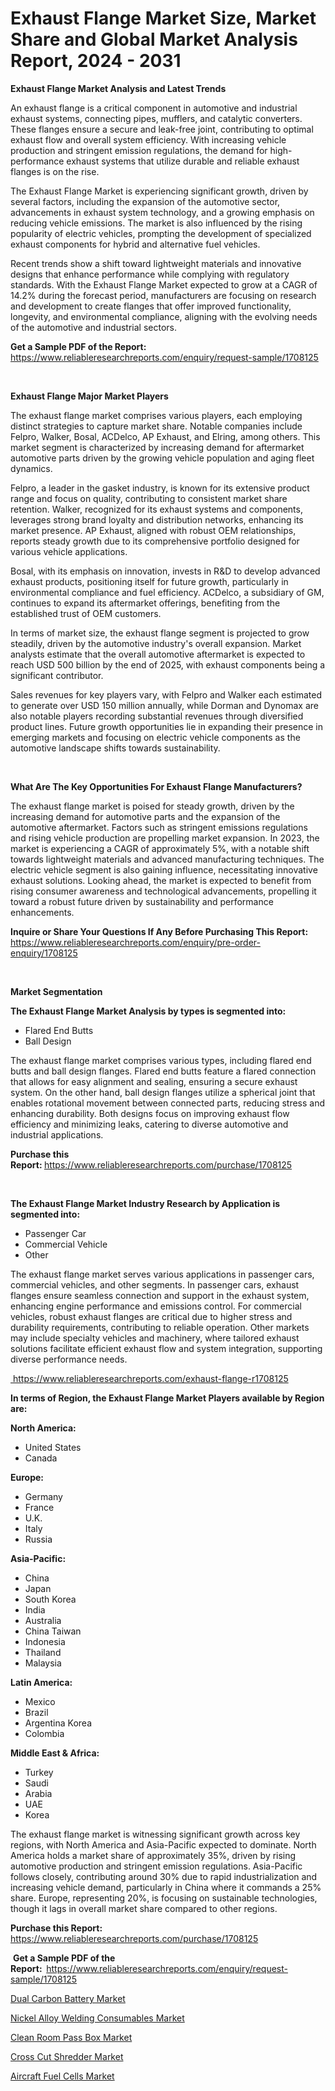 <p><h1>Exhaust Flange Market Size, Market Share and Global Market Analysis Report, 2024 - 2031</h1></p><p><strong>Exhaust Flange Market Analysis and Latest Trends</strong></p>
<p><p>An exhaust flange is a critical component in automotive and industrial exhaust systems, connecting pipes, mufflers, and catalytic converters. These flanges ensure a secure and leak-free joint, contributing to optimal exhaust flow and overall system efficiency. With increasing vehicle production and stringent emission regulations, the demand for high-performance exhaust systems that utilize durable and reliable exhaust flanges is on the rise.</p><p>The Exhaust Flange Market is experiencing significant growth, driven by several factors, including the expansion of the automotive sector, advancements in exhaust system technology, and a growing emphasis on reducing vehicle emissions. The market is also influenced by the rising popularity of electric vehicles, prompting the development of specialized exhaust components for hybrid and alternative fuel vehicles.</p><p>Recent trends show a shift toward lightweight materials and innovative designs that enhance performance while complying with regulatory standards. With the Exhaust Flange Market expected to grow at a CAGR of 14.2% during the forecast period, manufacturers are focusing on research and development to create flanges that offer improved functionality, longevity, and environmental compliance, aligning with the evolving needs of the automotive and industrial sectors.</p></p>
<p><strong>Get a Sample PDF of the Report:&nbsp;</strong> <a href="https://www.reliableresearchreports.com/enquiry/request-sample/1708125?utm_campaign=36&utm_medium=2&utm_source=Github&utm_content=ia&utm_term=07102024&utm_id=exhaust-flange">https://www.reliableresearchreports.com/enquiry/request-sample/1708125</a></p>
<p>&nbsp;</p>
<p><strong>Exhaust Flange Major Market Players</strong></p>
<p><p>The exhaust flange market comprises various players, each employing distinct strategies to capture market share. Notable companies include Felpro, Walker, Bosal, ACDelco, AP Exhaust, and Elring, among others. This market segment is characterized by increasing demand for aftermarket automotive parts driven by the growing vehicle population and aging fleet dynamics.</p><p>Felpro, a leader in the gasket industry, is known for its extensive product range and focus on quality, contributing to consistent market share retention. Walker, recognized for its exhaust systems and components, leverages strong brand loyalty and distribution networks, enhancing its market presence. AP Exhaust, aligned with robust OEM relationships, reports steady growth due to its comprehensive portfolio designed for various vehicle applications.</p><p>Bosal, with its emphasis on innovation, invests in R&D to develop advanced exhaust products, positioning itself for future growth, particularly in environmental compliance and fuel efficiency. ACDelco, a subsidiary of GM, continues to expand its aftermarket offerings, benefiting from the established trust of OEM customers.</p><p>In terms of market size, the exhaust flange segment is projected to grow steadily, driven by the automotive industry's overall expansion. Market analysts estimate that the overall automotive aftermarket is expected to reach USD 500 billion by the end of 2025, with exhaust components being a significant contributor.</p><p>Sales revenues for key players vary, with Felpro and Walker each estimated to generate over USD 150 million annually, while Dorman and Dynomax are also notable players recording substantial revenues through diversified product lines. Future growth opportunities lie in expanding their presence in emerging markets and focusing on electric vehicle components as the automotive landscape shifts towards sustainability.</p></p>
<p>&nbsp;</p>
<p><strong>What Are The Key Opportunities For Exhaust Flange Manufacturers?</strong></p>
<p><p>The exhaust flange market is poised for steady growth, driven by the increasing demand for automotive parts and the expansion of the automotive aftermarket. Factors such as stringent emissions regulations and rising vehicle production are propelling market expansion. In 2023, the market is experiencing a CAGR of approximately 5%, with a notable shift towards lightweight materials and advanced manufacturing techniques. The electric vehicle segment is also gaining influence, necessitating innovative exhaust solutions. Looking ahead, the market is expected to benefit from rising consumer awareness and technological advancements, propelling it toward a robust future driven by sustainability and performance enhancements.</p></p>
<p><strong>Inquire or Share Your Questions If Any Before Purchasing This Report:</strong> <a href="https://www.reliableresearchreports.com/enquiry/pre-order-enquiry/1708125?utm_campaign=36&utm_medium=2&utm_source=Github&utm_content=ia&utm_term=07102024&utm_id=exhaust-flange">https://www.reliableresearchreports.com/enquiry/pre-order-enquiry/1708125</a></p>
<p>&nbsp;</p>
<p><strong>Market Segmentation</strong></p>
<p><strong>The Exhaust Flange Market Analysis by types is segmented into:</strong></p>
<p><ul><li>Flared End Butts</li><li>Ball Design</li></ul></p>
<p><p>The exhaust flange market comprises various types, including flared end butts and ball design flanges. Flared end butts feature a flared connection that allows for easy alignment and sealing, ensuring a secure exhaust system. On the other hand, ball design flanges utilize a spherical joint that enables rotational movement between connected parts, reducing stress and enhancing durability. Both designs focus on improving exhaust flow efficiency and minimizing leaks, catering to diverse automotive and industrial applications.</p></p>
<p><strong>Purchase this Report:&nbsp;</strong><a href="https://www.reliableresearchreports.com/purchase/1708125?utm_campaign=36&utm_medium=2&utm_source=Github&utm_content=ia&utm_term=07102024&utm_id=exhaust-flange">https://www.reliableresearchreports.com/purchase/1708125</a></p>
<p>&nbsp;</p>
<p><strong>The Exhaust Flange Market Industry Research by Application is segmented into:</strong></p>
<p><ul><li>Passenger Car</li><li>Commercial Vehicle</li><li>Other</li></ul></p>
<p><p>The exhaust flange market serves various applications in passenger cars, commercial vehicles, and other segments. In passenger cars, exhaust flanges ensure seamless connection and support in the exhaust system, enhancing engine performance and emissions control. For commercial vehicles, robust exhaust flanges are critical due to higher stress and durability requirements, contributing to reliable operation. Other markets may include specialty vehicles and machinery, where tailored exhaust solutions facilitate efficient exhaust flow and system integration, supporting diverse performance needs.</p></p>
<p><a href="https://www.reliableresearchreports.com/exhaust-flange-r1708125?utm_campaign=36&utm_medium=2&utm_source=Github&utm_content=ia&utm_term=07102024&utm_id=exhaust-flange">&nbsp;https://www.reliableresearchreports.com/exhaust-flange-r1708125</a></p>
<p><strong>In terms of Region, the Exhaust Flange Market Players available by Region are:</strong></p>
<p>
    <p> <strong> North America: </strong>
        <ul>
            <li>United States</li>
            <li>Canada</li>
        </ul>
        </p> 
    <p> <strong> Europe: </strong>
        <ul>
            <li>Germany</li>
            <li>France</li>
            <li>U.K.</li>
            <li>Italy</li>
            <li>Russia</li>
        </ul>
        </p> 
    <p> <strong> Asia-Pacific: </strong>
        <ul>
            <li>China</li>
            <li>Japan</li>
            <li>South Korea</li>
            <li>India</li>
            <li>Australia</li>
            <li>China Taiwan</li>
            <li>Indonesia</li>
            <li>Thailand</li>
            <li>Malaysia</li>
        </ul>
        </p> 
    <p> <strong> Latin America: </strong>
        <ul>
            <li>Mexico</li>
            <li>Brazil</li>
            <li>Argentina Korea</li>
            <li>Colombia</li>
        </ul>
        </p> 
    <p> <strong> Middle East & Africa: </strong>
        <ul>
            <li>Turkey</li>
            <li>Saudi</li>
            <li>Arabia</li>
            <li>UAE</li>
            <li>Korea</li>
        </ul>
    </p>
    </p>
<p><p>The exhaust flange market is witnessing significant growth across key regions, with North America and Asia-Pacific expected to dominate. North America holds a market share of approximately 35%, driven by rising automotive production and stringent emission regulations. Asia-Pacific follows closely, contributing around 30% due to rapid industrialization and increasing vehicle demand, particularly in China where it commands a 25% share. Europe, representing 20%, is focusing on sustainable technologies, though it lags in overall market share compared to other regions.</p></p>
<p><strong>Purchase this Report: </strong><a href="https://www.reliableresearchreports.com/purchase/1708125?utm_campaign=36&utm_medium=2&utm_source=Github&utm_content=ia&utm_term=07102024&utm_id=exhaust-flange">https://www.reliableresearchreports.com/purchase/1708125</a></p>
<p>&nbsp;<strong>Get a Sample PDF of the Report:&nbsp;&nbsp;</strong><a href="https://www.reliableresearchreports.com/enquiry/request-sample/1708125?utm_campaign=36&utm_medium=2&utm_source=Github&utm_content=ia&utm_term=07102024&utm_id=exhaust-flange">https://www.reliableresearchreports.com/enquiry/request-sample/1708125</a></p>
<p><strong></strong></p>
<p><p><a href="https://issuu.com/reportprime-2/docs/dual-carbon-battery-market-size-203_dbb734af98e184?utm_campaign=36&utm_medium=2&utm_source=Github&utm_content=ia&utm_term=07102024&utm_id=exhaust-flange">Dual Carbon Battery Market</a></p><p><a href="https://www.linkedin.com/pulse/nickel-alloy-welding-consumables-market-global-regional-wgdqe?utm_campaign=36&utm_medium=2&utm_source=Github&utm_content=ia&utm_term=07102024&utm_id=exhaust-flange">Nickel Alloy Welding Consumables Market</a></p><p><a href="https://github.com/jordond5lezama/Market-Research-Report-List-1/blob/main/clean-room-pass-box-market.md?utm_campaign=36&utm_medium=2&utm_source=Github&utm_content=ia&utm_term=07102024&utm_id=exhaust-flange">Clean Room Pass Box Market</a></p><p><a href="https://github.com/MoonZANDRA/Market-Research-Report-List-1/blob/main/cross-cut-shredder-market.md?utm_campaign=36&utm_medium=2&utm_source=Github&utm_content=ia&utm_term=07102024&utm_id=exhaust-flange">Cross Cut Shredder Market</a></p><p><a href="https://issuu.com/reportprime-2/docs/aircraft-fuel-cells-market-size-203_5ddd03810cb1fa?utm_campaign=36&utm_medium=2&utm_source=Github&utm_content=ia&utm_term=07102024&utm_id=exhaust-flange">Aircraft Fuel Cells Market</a></p></p>